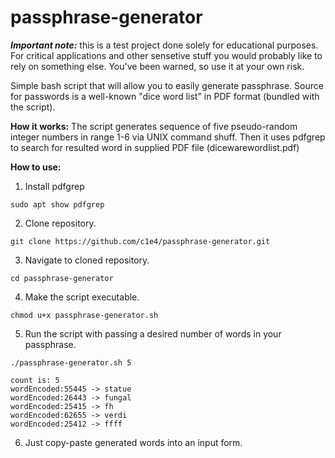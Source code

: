 # passphrase-generator
***Important note:*** this is a test project done solely for educational purposes. For critical applications and other sensetive stuff you would probably like to rely on something else. You've been warned, so use it at your own risk. 

Simple bash script that will allow you to easily generate passphrase. Source for passwords is a well-known "dice word list" in PDF format (bundled with the script).

**How it works:**
The script generates sequence of five pseudo-random integer numbers in range 1-6 via UNIX command shuff.
Then it uses pdfgrep to search for resulted word in supplied PDF file (dicewarewordlist.pdf)

**How to use:** 
1) Install pdfgrep
```
sudo apt show pdfgrep
```
2) Clone repository.
```
git clone https://github.com/c1e4/passphrase-generator.git
```
3) Navigate to cloned repository.
```
cd passphrase-generator
```
4) Make the script executable.
```
chmod u+x passphrase-generator.sh
```
5) Run the script with passing a desired number of words in your passphrase.
```
./passphrase-generator.sh 5

count is: 5
wordEncoded:55445 -> statue
wordEncoded:26443 -> fungal
wordEncoded:25415 -> fh
wordEncoded:62655 -> verdi
wordEncoded:25412 -> ffff
``` 

6) Just copy-paste generated words into an input form. 
